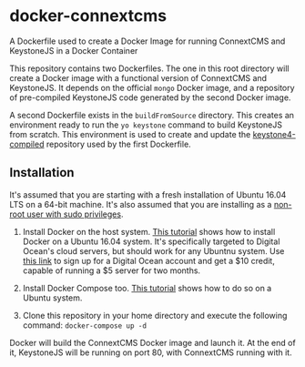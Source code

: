 # docker-connextcms
A Dockerfile used to create a Docker Image for running ConnextCMS and KeystoneJS in a Docker Container

This repository contains two Dockerfiles. The one in this root directory will create a Docker image
with a functional version of ConnextCMS and KeystoneJS. It depends on the official `mongo` Docker image,
and a repository of pre-compiled KeystoneJS code generated by the second Docker image.

A second Dockerfile exists in the `buildFromSource` directory. This creates an environment ready to run
the `yo keystone` command to build KeystoneJS from scratch. This environment is used to create and update
the [keystone4-compiled](https://github.com/skagitpublishing/keystone4-compiled) repository used by the first 
Dockerfile.

## Installation
It's assumed that you are starting with a fresh installation of Ubuntu 16.04 LTS on a 64-bit machine. 
It's also assumed that you are installing as a [non-root user with sudo privileges](https://www.digitalocean.com/community/tutorials/initial-server-setup-with-ubuntu-16-04). 

1. Install Docker on the host system. [This tutorial](https://www.digitalocean.com/community/tutorials/how-to-install-and-use-docker-on-ubuntu-16-04)
shows how to install Docker on a Ubuntu 16.04 system. It's specifically targeted to Digital Ocean's cloud servers, but
should work for any Ubuntnu system.
Use [this link](https://m.do.co/c/8f47a23b91ce) to sign up for a Digital Ocean account and get a $10 credit, capable of
running a $5 server for two months.

2. Install Docker Compose too. [This tutorial](https://www.digitalocean.com/community/tutorials/how-to-install-docker-compose-on-ubuntu-16-04)
shows how to do so on a Ubuntu system.

3. Clone this repository in your home directory and execute the following command:
`docker-compose up -d`

Docker will build the ConnextCMS Docker image and launch it. At the end of it, KeystoneJS will be running on port 80, with ConnextCMS running with it.

